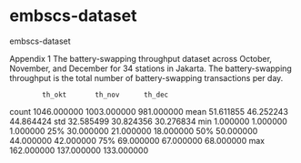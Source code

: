 # embscs-dataset
embscs-dataset

Appendix 1
The battery-swapping throughput dataset across October, November, and December for 34 stations in Jakarta.
The battery-swapping throughput is the total number of battery-swapping transactions per day. 

            th_okt       th_nov      th_dec
count  1046.000000  1003.000000  981.000000
mean     51.611855    46.252243   44.864424
std      32.585499    30.824356   30.276834
min       1.000000     1.000000    1.000000
25%      30.000000    21.000000   18.000000
50%      50.000000    44.000000   42.000000
75%      69.000000    67.000000   68.000000
max     162.000000   137.000000  133.000000

